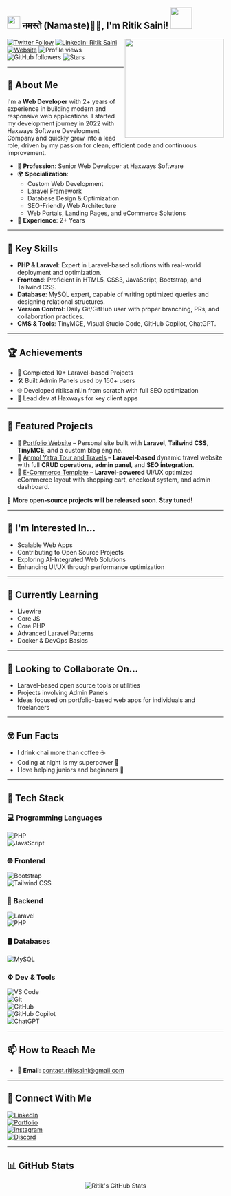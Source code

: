 # <h2><img src="https://emojis.slackmojis.com/emojis/images/1531849430/4246/blob-sunglasses.gif?1531849430" width="30"/> नमस्ते (Namaste)🙏🏻, I'm Ritik Saini! <img src="https://media.giphy.com/media/12oufCB0MyZ1Go/giphy.gif" width="50"></h2>
<img align='right' src="https://media.giphy.com/media/M9gbBd9nbDrOTu1Mqx/giphy.gif" width="230">

[![Twitter Follow](https://img.shields.io/twitter/follow/mr_ritik_saini_?label=Follow)](https://twitter.com/intent/follow?screen_name=mr_ritik_saini_)
[![LinkedIn: Ritik Saini](https://img.shields.io/badge/LinkedIn-Ritik%20Saini-blue?style=flat-square&logo=linkedin&logoColor=white)](https://www.linkedin.com/in/ritik-saini-web-developer/)
[![Website](https://img.shields.io/badge/Website-46a2f1.svg?style=flat-square&logo=Google-Chrome&logoColor=white)](https://ritiksaini.in/)
![Profile views](https://komarev.com/ghpvc/?username=Ritik-Saini-Git&color=blue)
![GitHub followers](https://img.shields.io/github/followers/Ritik-Saini-Git?label=Followers&style=social)
![Stars](https://img.shields.io/github/stars/Ritik-Saini-Git?style=social)

---

## 🚀 About Me

I'm a **Web Developer** with 2+ years of experience in building modern and responsive web applications. I started my development journey in 2022 with Haxways Software Development Company and quickly grew into a lead role, driven by my passion for clean, efficient code and continuous improvement.

- 💼 **Profession**: Senior Web Developer at Haxways Software  
- 🌍 **Specialization**:  
  - Custom Web Development  
  - Laravel Framework  
  - Database Design & Optimization  
  - SEO-Friendly Web Architecture  
  - Web Portals, Landing Pages, and eCommerce Solutions  
- 🎯 **Experience**: 2+ Years  

---

## 🔧 Key Skills

- **PHP & Laravel**: Expert in Laravel-based solutions with real-world deployment and optimization.
- **Frontend**: Proficient in HTML5, CSS3, JavaScript, Bootstrap, and Tailwind CSS.
- **Database**: MySQL expert, capable of writing optimized queries and designing relational structures.
- **Version Control**: Daily Git/GitHub user with proper branching, PRs, and collaboration practices.
- **CMS & Tools**: TinyMCE, Visual Studio Code, GitHub Copilot, ChatGPT.

---

## 🏆 Achievements

- 🥇 Completed 10+ Laravel-based Projects
- 🛠️ Built Admin Panels used by 150+ users
- 🌐 Developed ritiksaini.in from scratch with full SEO optimization
- 🧠 Lead dev at Haxways for key client apps

---

## 📌 Featured Projects

- 🔗 [Portfolio Website](https://ritiksaini.in) – Personal site built with **Laravel**, **Tailwind CSS**, **TinyMCE**, and a custom blog engine.
- 🧭 [Anmol Yatra Tour and Travels](https://anmolyatra.com/) – **Laravel-based** dynamic travel website with full **CRUD operations**, **admin panel**, and **SEO integration**.
- 🛒 [E-Commerce Template](#) – **Laravel-powered** UI/UX optimized eCommerce layout with shopping cart, checkout system, and admin dashboard.

🚧 **More open-source projects will be released soon. Stay tuned!**

---

## 👀 I'm Interested In...

- Scalable Web Apps  
- Contributing to Open Source Projects  
- Exploring AI-Integrated Web Solutions  
- Enhancing UI/UX through performance optimization  

---

## 🌱 Currently Learning

- Livewire  
- Core JS  
- Core PHP  
- Advanced Laravel Patterns  
- Docker & DevOps Basics  

---

## 💞️ Looking to Collaborate On...

- Laravel-based open source tools or utilities  
- Projects involving Admin Panels  
- Ideas focused on portfolio-based web apps for individuals and freelancers  

---

## 🤓 Fun Facts

- I drink chai more than coffee ☕  
- Coding at night is my superpower 🌙  
- I love helping juniors and beginners 💬  

---

## 🚀 Tech Stack

### 💻 Programming Languages  
![PHP](https://img.shields.io/badge/PHP-777BB4?style=flat&logo=php&logoColor=white)  
![JavaScript](https://img.shields.io/badge/JavaScript-F7DF1E?style=flat&logo=javascript&logoColor=black)

### 🌐 Frontend  
![Bootstrap](https://img.shields.io/badge/Bootstrap-7952B3?style=flat&logo=bootstrap&logoColor=white)  
![Tailwind CSS](https://img.shields.io/badge/TailwindCSS-38B2AC?style=flat&logo=tailwind-css&logoColor=white)

### 🧩 Backend  
![Laravel](https://img.shields.io/badge/Laravel-FF2D20?style=flat&logo=laravel&logoColor=white)  
![PHP](https://img.shields.io/badge/PHP-777BB4?style=flat&logo=php&logoColor=white)

### 🛢 Databases  
![MySQL](https://img.shields.io/badge/MySQL-4479A1?style=flat&logo=mysql&logoColor=white)

### ⚙️ Dev & Tools  
![VS Code](https://img.shields.io/badge/VS%20Code-007ACC?style=flat&logo=visual-studio-code&logoColor=white)  
![Git](https://img.shields.io/badge/Git-F05032?style=flat&logo=git&logoColor=white)  
![GitHub](https://img.shields.io/badge/GitHub-181717?style=flat&logo=github&logoColor=white)  
![GitHub Copilot](https://img.shields.io/badge/GitHub_Copilot-1DBF73?style=flat&logo=github&logoColor=white)  
![ChatGPT](https://img.shields.io/badge/ChatGPT-10A37F?style=flat&logo=openai&logoColor=white)

---

## 📫 How to Reach Me

- 📧 **Email**: contact.ritiksaini@gmail.com

---

## 🔗 Connect With Me

[![LinkedIn](https://img.shields.io/badge/LinkedIn-blue?style=flat&logo=linkedin)](https://www.linkedin.com/in/ritik-saini-web-developer/)  
[![Portfolio](https://img.shields.io/badge/Portfolio-000?style=flat&logo=vercel&logoColor=white)](https://ritiksaini.in)  
[![Instagram](https://img.shields.io/badge/Instagram-E4405F?style=flat&logo=instagram&logoColor=white)](https://www.instagram.com/mr._ritik_saini_/)  
[![Discord](https://img.shields.io/badge/Discord-5865F2?style=flat&logo=discord&logoColor=white)](https://discord.com/users/930532968487845928)

---

## 📊 GitHub Stats

<div align="center">
  <img src="https://github-readme-stats.vercel.app/api?username=Ritik-Saini-Git&show_icons=true&theme=radical" alt="Ritik's GitHub Stats" />
</div>

